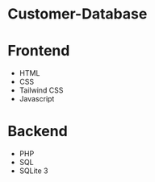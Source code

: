 # Customer-Database

# Frontend
<ul>
  <li>HTML</li>
  <li>CSS</li>
  <li>Tailwind CSS</li>
  <li>Javascript</li>
</ul>

# Backend
<ul>
  <li>PHP</li>
  <li>SQL</li>
  <li>SQLite 3</li>
</ul>
